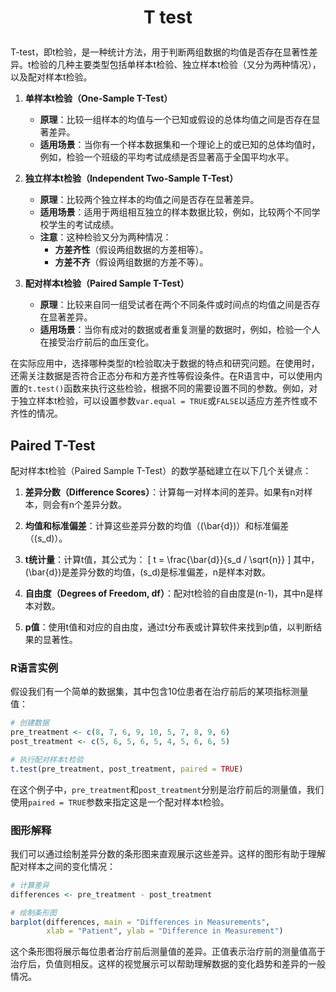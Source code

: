 # <p align="center"> T test </p>

T-test，即t检验，是一种统计方法，用于判断两组数据的均值是否存在显著性差异。t检验的几种主要类型包括单样本t检验、独立样本t检验（又分为两种情况），以及配对样本t检验。

1. **单样本t检验（One-Sample T-Test）**
   - **原理**：比较一组样本的均值与一个已知或假设的总体均值之间是否存在显著差异。
   - **适用场景**：当你有一个样本数据集和一个理论上的或已知的总体均值时，例如，检验一个班级的平均考试成绩是否显著高于全国平均水平。

2. **独立样本t检验（Independent Two-Sample T-Test）**
   - **原理**：比较两个独立样本的均值之间是否存在显著差异。
   - **适用场景**：适用于两组相互独立的样本数据比较，例如，比较两个不同学校学生的考试成绩。
   - **注意**：这种检验又分为两种情况：
     - **方差齐性**（假设两组数据的方差相等）。
     - **方差不齐**（假设两组数据的方差不等）。

3. **配对样本t检验（Paired Sample T-Test）**
   - **原理**：比较来自同一组受试者在两个不同条件或时间点的均值之间是否存在显著差异。
   - **适用场景**：当你有成对的数据或者重复测量的数据时，例如，检验一个人在接受治疗前后的血压变化。

在实际应用中，选择哪种类型的t检验取决于数据的特点和研究问题。在使用时，还需关注数据是否符合正态分布和方差齐性等假设条件。在R语言中，可以使用内置的`t.test()`函数来执行这些检验，根据不同的需要设置不同的参数。例如，对于独立样本t检验，可以设置参数`var.equal = TRUE`或`FALSE`以适应方差齐性或不齐性的情况。

## Paired T-Test
配对样本t检验（Paired Sample T-Test）的数学基础建立在以下几个关键点：

1. **差异分数（Difference Scores）**：计算每一对样本间的差异。如果有n对样本，则会有n个差异分数。

2. **均值和标准偏差**：计算这些差异分数的均值（\(\bar{d}\)）和标准偏差（\(s_d\)）。

3. **t统计量**：计算t值，其公式为：
   \[ t = \frac{\bar{d}}{s_d / \sqrt{n}} \]
   其中，\(\bar{d}\)是差异分数的均值，\(s_d\)是标准偏差，n是样本对数。

4. **自由度（Degrees of Freedom, df）**：配对t检验的自由度是\(n-1\)，其中n是样本对数。

5. **p值**：使用t值和对应的自由度，通过t分布表或计算软件来找到p值，以判断结果的显著性。

### R语言实例

假设我们有一个简单的数据集，其中包含10位患者在治疗前后的某项指标测量值：

```R
# 创建数据
pre_treatment <- c(8, 7, 6, 9, 10, 5, 7, 8, 9, 6)
post_treatment <- c(5, 6, 5, 6, 5, 4, 5, 6, 6, 5)

# 执行配对样本t检验
t.test(pre_treatment, post_treatment, paired = TRUE)
```

在这个例子中，`pre_treatment`和`post_treatment`分别是治疗前后的测量值，我们使用`paired = TRUE`参数来指定这是一个配对样本t检验。

### 图形解释

我们可以通过绘制差异分数的条形图来直观展示这些差异。这样的图形有助于理解配对样本之间的变化情况：

```R
# 计算差异
differences <- pre_treatment - post_treatment

# 绘制条形图
barplot(differences, main = "Differences in Measurements", 
        xlab = "Patient", ylab = "Difference in Measurement")
```

这个条形图将展示每位患者治疗前后测量值的差异。正值表示治疗前的测量值高于治疗后，负值则相反。这样的视觉展示可以帮助理解数据的变化趋势和差异的一般情况。















